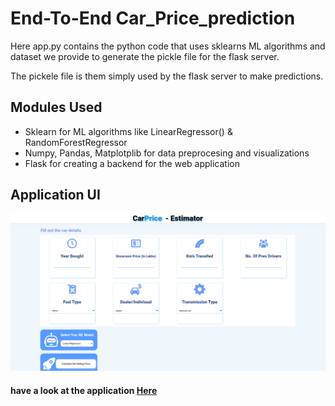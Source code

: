 # End-To-End Car_Price_prediction

Here app.py contains the python code that uses sklearns ML algorithms and dataset we provide to 
generate the pickle file for the flask server.

The pickele file is them simply used by the flask server to make predictions.


## Modules Used
* Sklearn for ML algorithms like LinearRegressor() & RandomForestRegressor
* Numpy, Pandas, Matplotplib for data preprocesing and visualizations
* Flask for creating a backend for the web application


## Application UI
![Homepage](https://github.com/Suman196pokhrel/Car_Price_prediction/blob/master/ui_01.png?raw=true)



#### have a look at the application [Here](https://car-price-prediction-101.herokuapp.com/)
